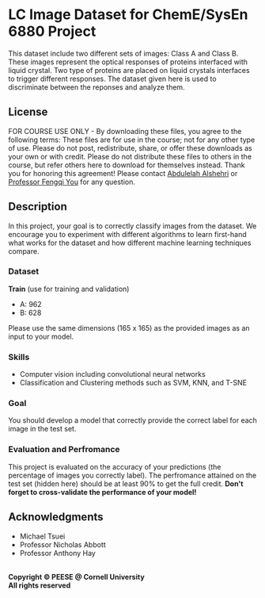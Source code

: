 # LC Image  Dataset for ChemE/SysEn 6880 Project
This dataset include two different sets of images: Class A and Class B. These images represent the optical responses of proteins interfaced with liquid crystal. Two type of proteins are placed on liquid crystals interfaces to trigger different responses. The dataset given here is used to discriminate between the reponses and analyze them. 

## License
FOR COURSE USE ONLY - By downloading these files, you agree to the following terms: These files are for use in the course; not for any other type of use. Please do not post, redistribute, share, or offer these downloads as your own or with credit. Please do not distribute these files to others in the course, but refer others here to download for themselves instead. Thank you for honoring this agreement! Please contact [Abdulelah Alshehri](mailto:asa279@cornell.edu) or [Professor Fengqi You](https://www.engineering.cornell.edu/faculty-directory/fengqi-you) for any question.

## Description
In this project, your goal is to correctly classify images from the dataset. We encourage you to experiment with different algorithms to learn first-hand what works for the dataset and how different machine learning techniques compare.

### Dataset

**Train** (use for training and validation)
- A: 962
- B: 628

Please use the same dimensions (165 x 165) as the provided images as an input to your model.

### Skills 
-	Computer vision including convolutional neural networks
-	Classification and Clustering methods such as SVM, KNN, and T-SNE

### Goal
You should develop a model that correctly provide the correct label for each image in the test set.

### Evaluation and Perfromance 
This project is evaluated on the accuracy of your predictions (the percentage of images you correctly label). The perfromance attained on the test set (hidden here) should be at least 90% to get the full credit. 
**Don't forget to cross-validate the performance of your model!**

## Acknowledgments
- Michael Tsuei
- Professor Nicholas Abbott
- Professor Anthony Hay


\
**Copyright &copy; PEESE @ Cornell University**
\
**All rights reserved**
